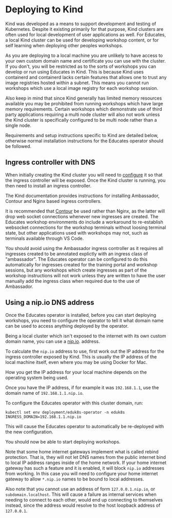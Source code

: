 Deploying to Kind
=================

Kind was developed as a means to support development and testing of Kubernetes. Despite it existing primarily for that purpose, Kind clusters are often used for local development of user applications as well. For Educates, a local Kind cluster can be used for developing workshop content, or for self learning when deploying other peoples workshops.

As you are deploying to a local machine you are unlikely to have access to your own custom domain name and certificate you can use with the cluster. If you don't, you will be restricted as to the sorts of workshops you can develop or run using Educates in Kind. This is because Kind uses containerd and containerd lacks certain features that allows one to trust any image registries hosted within a subnet. This means you cannot run workshops which use a local image registry for each workshop session.

Also keep in mind that since Kind generally has limited memory resources available you may be prohibited from running workshops which have large memory requirements. Certain workshops which demonstrate use of third party applications requiring a multi node cluster will also not work unless the Kind cluster is specifically configured to be multi node rather than a single node.

Requirements and setup instructions specific to Kind are detailed below, otherwise normal installation instructions for the Educates operator should be followed.

Ingress controller with DNS
---------------------------

When initially creating the Kind cluster you will need to [configure](https://kind.sigs.k8s.io/docs/user/ingress#create-cluster) it so that the ingress controller will be exposed. Once the Kind cluster is running, you then need to install an ingress controller.

The Kind documentation provides instructions for installing Ambassador, Contour and Nginx based ingress controllers.

It is recommended that [Contour](https://kind.sigs.k8s.io/docs/user/ingress#contour) be used rather than Nginx, as the latter will drop web socket connections whenever new ingresses are created. The Educates workshop environments do include a workaround to re-establish websocket connections for the workshop terminals without loosing terminal state, but other applications used with workshops may not, such as terminals available through VS Code.

You should avoid using the Ambassador ingress controller as it requires all ingresses created to be annotated explictly with an ingress class of "ambassador". The Educates operator can be configured to do this automatically for ingresses created for the training portal and workshop sessions, but any workshops which create ingresses as part of the workshop instructions will not work unless they are written to have the user manually add the ingress class when required due to the use of Ambassador.

Using a nip.io DNS address
--------------------------

Once the Educates operator is installed, before you can start deploying workshops, you need to configure the operator to tell it what domain name can be used to access anything deployed by the operator.

Being a local cluster which isn't exposed to the internet with its own custom domain name, you can use a [nip.io](
https://nip.io/). address.

To calculate the ``nip.io`` address to use, first work out the IP address for the ingress controller exposed by Kind. This is usually the IP address of the local machine itself, even where you may be using Docker for Mac.

How you get the IP address for your local machine depends on the operating system being used.

Once you have the IP address, if for example it was ``192.168.1.1``, use the domain name of ``192.168.1.1.nip.io``.

To configure the Educates operator with this cluster domain, run:

```
kubectl set env deployment/eduk8s-operator -n eduk8s INGRESS_DOMAIN=192.168.1.1.nip.io
```

This will cause the Educates operator to automatically be re-deployed with the new configuration.

You should now be able to start deploying workshops.

Note that some home internet gateways implement what is called rebind protection. That is, they will not let DNS names from the public internet bind to local IP address ranges inside of the home network. If your home internet gateway has such a feature and it is enabled, it will block ``nip.io`` addresses from working. In this case you will need to configure your home internet gateway to allow ``*.nip.io`` names to be bound to local addresses.

Also note that you cannot use an address of form ``127.0.0.1.nip.io``, or ``subdomain.localhost``. This will cause a failure as internal services when needing to connect to each other, would end up connecting to themselves instead, since the address would resolve to the host loopback address of ``127.0.0.1``.
